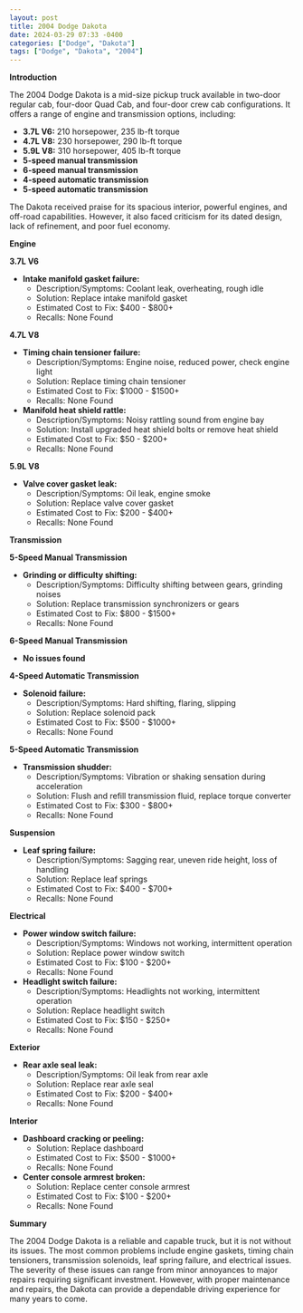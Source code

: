 ```yaml
---
layout: post
title: 2004 Dodge Dakota
date: 2024-03-29 07:33 -0400
categories: ["Dodge", "Dakota"]
tags: ["Dodge", "Dakota", "2004"]
---
```

**Introduction**

The 2004 Dodge Dakota is a mid-size pickup truck available in two-door regular cab, four-door Quad Cab, and four-door crew cab configurations. It offers a range of engine and transmission options, including:

* **3.7L V6:** 210 horsepower, 235 lb-ft torque
* **4.7L V8:** 230 horsepower, 290 lb-ft torque
* **5.9L V8:** 310 horsepower, 405 lb-ft torque
* **5-speed manual transmission**
* **6-speed manual transmission**
* **4-speed automatic transmission**
* **5-speed automatic transmission**

The Dakota received praise for its spacious interior, powerful engines, and off-road capabilities. However, it also faced criticism for its dated design, lack of refinement, and poor fuel economy.

**Engine**

**3.7L V6**

* **Intake manifold gasket failure:**
    * Description/Symptoms: Coolant leak, overheating, rough idle
    * Solution: Replace intake manifold gasket
    * Estimated Cost to Fix: $400 - $800+
    * Recalls: None Found

**4.7L V8**

* **Timing chain tensioner failure:**
    * Description/Symptoms: Engine noise, reduced power, check engine light
    * Solution: Replace timing chain tensioner
    * Estimated Cost to Fix: $1000 - $1500+
    * Recalls: None Found
* **Manifold heat shield rattle:**
    * Description/Symptoms: Noisy rattling sound from engine bay
    * Solution: Install upgraded heat shield bolts or remove heat shield
    * Estimated Cost to Fix: $50 - $200+
    * Recalls: None Found

**5.9L V8**

* **Valve cover gasket leak:**
    * Description/Symptoms: Oil leak, engine smoke
    * Solution: Replace valve cover gasket
    * Estimated Cost to Fix: $200 - $400+
    * Recalls: None Found

**Transmission**

**5-Speed Manual Transmission**

* **Grinding or difficulty shifting:**
    * Description/Symptoms: Difficulty shifting between gears, grinding noises
    * Solution: Replace transmission synchronizers or gears
    * Estimated Cost to Fix: $800 - $1500+
    * Recalls: None Found

**6-Speed Manual Transmission**

* **No issues found**

**4-Speed Automatic Transmission**

* **Solenoid failure:**
    * Description/Symptoms: Hard shifting, flaring, slipping
    * Solution: Replace solenoid pack
    * Estimated Cost to Fix: $500 - $1000+
    * Recalls: None Found

**5-Speed Automatic Transmission**

* **Transmission shudder:**
    * Description/Symptoms: Vibration or shaking sensation during acceleration
    * Solution: Flush and refill transmission fluid, replace torque converter
    * Estimated Cost to Fix: $300 - $800+
    * Recalls: None Found

**Suspension**

* **Leaf spring failure:**
    * Description/Symptoms: Sagging rear, uneven ride height, loss of handling
    * Solution: Replace leaf springs
    * Estimated Cost to Fix: $400 - $700+
    * Recalls: None Found

**Electrical**

* **Power window switch failure:**
    * Description/Symptoms: Windows not working, intermittent operation
    * Solution: Replace power window switch
    * Estimated Cost to Fix: $100 - $200+
    * Recalls: None Found
* **Headlight switch failure:**
    * Description/Symptoms: Headlights not working, intermittent operation
    * Solution: Replace headlight switch
    * Estimated Cost to Fix: $150 - $250+
    * Recalls: None Found

**Exterior**

* **Rear axle seal leak:**
    * Description/Symptoms: Oil leak from rear axle
    * Solution: Replace rear axle seal
    * Estimated Cost to Fix: $200 - $400+
    * Recalls: None Found

**Interior**

* **Dashboard cracking or peeling:**
    * Solution: Replace dashboard
    * Estimated Cost to Fix: $500 - $1000+
    * Recalls: None Found
* **Center console armrest broken:**
    * Solution: Replace center console armrest
    * Estimated Cost to Fix: $100 - $200+
    * Recalls: None Found

**Summary**

The 2004 Dodge Dakota is a reliable and capable truck, but it is not without its issues. The most common problems include engine gaskets, timing chain tensioners, transmission solenoids, leaf spring failure, and electrical issues. The severity of these issues can range from minor annoyances to major repairs requiring significant investment. However, with proper maintenance and repairs, the Dakota can provide a dependable driving experience for many years to come.
